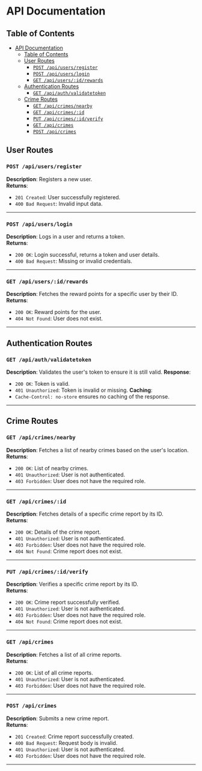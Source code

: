 # API Documentation

## Table of Contents

- [API Documentation](#api-documentation)
  - [Table of Contents](#table-of-contents)
  - [User Routes](#user-routes)
    - [`POST /api/users/register`](#post-apiusersregister)
    - [`POST /api/users/login`](#post-apiuserslogin)
    - [`GET /api/users/:id/rewards`](#get-apiusersidrewards)
  - [Authentication Routes](#authentication-routes)
    - [`GET /api/auth/validatetoken`](#get-apiauthvalidatetoken)
  - [Crime Routes](#crime-routes)
    - [`GET /api/crimes/nearby`](#get-apicrimesnearby)
    - [`GET /api/crimes/:id`](#get-apicrimesid)
    - [`PUT /api/crimes/:id/verify`](#put-apicrimesidverify)
    - [`GET /api/crimes`](#get-apicrimes)
    - [`POST /api/crimes`](#post-apicrimes)


## User Routes

### `POST /api/users/register`
**Description**: Registers a new user.  
**Returns**:  
- `201 Created`: User successfully registered.  
- `400 Bad Request`: Invalid input data.  

---

### `POST /api/users/login`
**Description**: Logs in a user and returns a token.  
**Returns**:  
- `200 OK`: Login successful, returns a token and user details.  
- `400 Bad Request`: Missing or invalid credentials.  

---

### `GET /api/users/:id/rewards`
**Description**: Fetches the reward points for a specific user by their ID.  
**Returns**:  
- `200 OK`: Reward points for the user.  
- `404 Not Found`: User does not exist.  

---

## Authentication Routes

### `GET /api/auth/validatetoken`

**Description**: Validates the user's token to ensure it is still valid.
**Response**:
  - `200 OK`: Token is valid.
  - `401 Unauthorized`: Token is invalid or missing.
**Caching**:
  - `Cache-Control: no-store` ensures no caching of the response.

---

## Crime Routes

### `GET /api/crimes/nearby`
**Description**: Fetches a list of nearby crimes based on the user's location.  
**Returns**:  
- `200 OK`: List of nearby crimes.  
- `401 Unauthorized`: User is not authenticated.  
- `403 Forbidden`: User does not have the required role.

---

### `GET /api/crimes/:id`
**Description**: Fetches details of a specific crime report by its ID.  
**Returns**:  
- `200 OK`: Details of the crime report.  
- `401 Unauthorized`: User is not authenticated.  
- `403 Forbidden`: User does not have the required role.  
- `404 Not Found`: Crime report does not exist.

---

### `PUT /api/crimes/:id/verify`
**Description**: Verifies a specific crime report by its ID.  
**Returns**:  
- `200 OK`: Crime report successfully verified.  
- `401 Unauthorized`: User is not authenticated.  
- `403 Forbidden`: User does not have the required role.  
- `404 Not Found`: Crime report does not exist.

---

### `GET /api/crimes`
**Description**: Fetches a list of all crime reports.  
**Returns**:  
- `200 OK`: List of all crime reports.  
- `401 Unauthorized`: User is not authenticated.  
- `403 Forbidden`: User does not have the required role.

---

### `POST /api/crimes`
**Description**: Submits a new crime report.  
**Returns**:  
- `201 Created`: Crime report successfully created.  
- `400 Bad Request`: Request body is invalid.  
- `401 Unauthorized`: User is not authenticated.  
- `403 Forbidden`: User does not have the required role.

---